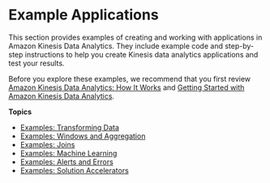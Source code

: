 # Example Applications<a name="examples"></a>

This section provides examples of creating and working with applications in Amazon Kinesis Data Analytics\. They include example code and step\-by\-step instructions to help you create Kinesis data analytics applications and test your results\. 

 Before you explore these examples, we recommend that you first review [Amazon Kinesis Data Analytics: How It Works](how-it-works.md) and [Getting Started with Amazon Kinesis Data Analytics](getting-started.md)\.

**Topics**
+ [Examples: Transforming Data](examples-transforming.md)
+ [Examples: Windows and Aggregation](examples-window.md)
+ [Examples: Joins](examples-joins.md)
+ [Examples: Machine Learning](examples-machine.md)
+ [Examples: Alerts and Errors](examples-alerts.md)
+ [Examples: Solution Accelerators](examples_solution.md)
